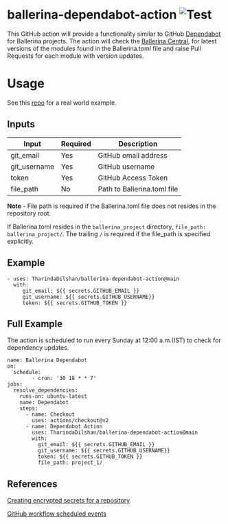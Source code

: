 # ballerina-dependabot-action ![Test](https://github.com/TharindaDilshan/ballerina-dependabot-action/workflows/Test/badge.svg)

This GitHub action will provide a functionality similar to GitHub [Dependabot](https://github.com/dependabot/) for Ballerina projects. The action will check the [Ballerina Central](https://central.ballerina.io/), for latest versions of the modules found in the Ballerina.toml file and raise Pull Requests for each module with version updates.

# Usage
See this [repo](https://github.com/TharindaDilshan/ballerina-dependabot-extended) for a real world example.

## Inputs

| Input        | Required | Description                 |
|--------------|----------|-----------------------------|
| git_email    | Yes      | GitHub email address        |
| git_username | Yes      | GitHub username             |
| token        | Yes      | GitHub Access Token         |
| file_path    | No       | Path to Ballerina.toml file |

**Note** - File path is required if the Ballerina.toml file does not resides in the repository root.

If Ballerina.toml resides in the `ballerina_project` directory, `file_path: ballerina_project/`. The trailing `/` is required if the file_path is specified explicitly.

## Example

```
- uses: TharindaDilshan/ballerina-dependabot-action@main
  with:
     git_email: ${{ secrets.GITHUB_EMAIL }}
     git_username: ${{ secrets.GITHUB_USERNAME}}
     token: ${{ secrets.GITHUB_TOKEN }}
```

## Full Example

The action is scheduled to run every Sunday at 12:00 a.m.(IST) to check for dependency updates.

```
name: Ballerina Dependabot
on: 
  schedule:
        - cron: '30 18 * * 7'
jobs:
  resolve_dependencies:
    runs-on: ubuntu-latest
    name: Dependabot
    steps:
      - name: Checkout
        uses: actions/checkout@v2
      - name: Dependabot Action
        uses: TharindaDilshan/ballerina-dependabot-action@main
        with:
          git_email: ${{ secrets.GITHUB_EMAIL }}
          git_username: ${{ secrets.GITHUB_USERNAME}}
          token: ${{ secrets.GITHUB_TOKEN }}
          file_path: project_1/
```

## References

[Creating encrypted secrets for a repository](https://docs.github.com/en/free-pro-team@latest/actions/reference/encrypted-secrets#creating-encrypted-secrets-for-a-repository)

[GitHub workflow scheduled events](https://docs.github.com/en/free-pro-team@latest/actions/reference/events-that-trigger-workflows#scheduled-events)